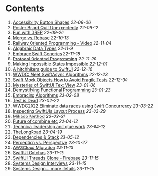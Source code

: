 
# Contents
1. [Accessibility Button Shapes](/articles/Accessibility-Button-Shapes) _22-09-06_
2. [Poster Board Quit Unexpectedly](/articles/Poster-Board-Quit-Unexpectedly) _22-09-12_
3. [Fun with GREP](/articles/Fun_with_GREP) _22-09-20_
4. [Merge vs. Rebase](/articles/merge-or-rebase) _22-10-13_ 
5. [Railway Oriented Programming - Video](/articles/Railway_oriented_programming) _22-11-04_
6. [Algabraic Data Types](/articles/Algabraic_Data_Types) _22-11-9_
7. [Embrace Swift Generics](/articles/Embrace_Swift_Generics) _22-11-18_
8. [Protocol Oriented Programming](/articles/Protocol-Oriented-Programming) _22-11-25_
9. [Making Impossible States Impossible](/articles/Making_Impossible_States_Impossible) _22-12-01_
10. [A hitchhikers guide to SwiftUI](/articles/The_Hitchhikers_Guide_to_SwiftUI) _22-12-16_
11. [WWDC: Meet SwiftAsync Algorithms](/articles/Meet-Swift-Async-Algorithms_WWDC) _22-12-23_
12. [Swift Mock Objects How to Avoid Fragile Tests](/articles/Swift-Mock-Objects_How-to-Avoid-Fragile-Tests) _22-12-30_
13. [Mysteries of SwiftUI Text View](/articles/Mysteries-of-SwiftUI-Text-View) _23-01-06_
14. [Demystifying Functional Programming](/articles/Demystifying_Functional_Programming) _23-01-23_
15. [Embracing Algorithms](/articles/Embracing_Algorithms) _23-02-08_
16. [Test is Dead](/articles/Test_is_Dead) _23-02-22_
17. [WWDC2022 Eliminate data races using Swift Concurrency](/articles/WWDC2022_Eliminate-data-races-using-Swift-Concu) _23-03-22_
18. [Inspecting SwiftUIs Layout Process](/articles/Inspecting-SwiftUIs-Layout-Process) _23-03-29_
19. [Mikado Method](/articles/Mikado-Method) _23-03-31_
20. [Future of combine etc](/articles/Future-of-combine-etc) _23-04-12_
21. [Technical leadership and glue work](/articles/Technical-leadership-and-glue-work) _23-04-12_
22. [TheLongRoad](/articles/TheLongRoad) _23-04-19_
23. [Dependencies & Stack](/articles/Dependencies_&_Stack) _23-05-12_
24. [Perception vs. Perspective](/articles/PerceptionVsPerspective) _23-10-27_
25. [AWSCloud Migration](/articles/AWSCloud_Migration) _23-11-15_
27. [SwiftUI Gotchas](/articles/SwiftUI-Gotchas) _23-11-15_
29. [SwiftUI Threads Clone - Firebase](/articles/SwiftUI_ThreadsClone) _23-11-15_
30. [Systems Design Interviews](/articles/SystemsDesignInterviews) _23-11-15_
31. [Systems Design... more details](/articles/Systems-Design_More_detailed) _23-11-15_
